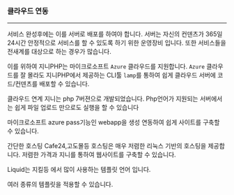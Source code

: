 ### 클라우드 연동
---
서비스 완성후에는 이를 서버로 배포를 하여야 합니다. 서버는 자신의 컨덴츠가 365일 24시간 안정적으로 서비스를 할 수 있도록 하기 위한 운영장비 입니다. 또한 서비스들을 전새계를 대상으로 하는 경우가 많습니다.

이를 위하여 지니PHP는 마이크로소프트 `Azure` 클라우드를 지원합니다. `Azure` 클라우드를 잘 몰라도 지니PHP에서 제공하는 CLI툴 `lamp`를 통하여 쉽게 클라우드 서버에 코드/컨덴츠를 배포할 수 있습니다.
<br>


클라우드 연계
지니는 php 7버젼으로 개발되었습니다. Php언어가 지원되는 서버에서는 쉽게 파일 업로드 만으로도 실행을 할 수 있습니다

마이크로소프트 azure pass기능인 webapp을 생성 연동하여 쉽게 사이트를 구축할 수 있습니다.

간단한 호스팅
Cafe24,고도몰등 호스팅은 매우 저렴한 리눅스 기반의 호스팅을 제공합니다. 저렴한 가격과 지니를 통하여 웹사이트를 구축할 수 있습니다.


Liquid는 지킬등 에서 많이 사용하는 템플릿 언어 입니다. 

여러 종류의 템플릿을 적용할 수 있습니다.